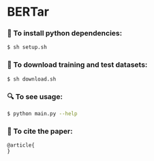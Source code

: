 # BERTar

### :wrench: To install python dependencies:
```bash
$ sh setup.sh
```

### :file_folder: To download training and test datasets:
```bash
$ sh download.sh
```

### :mag: To see usage:
```bash
$ python main.py --help
```

### :page_with_curl: To cite the paper:
```
@article{
}
```
